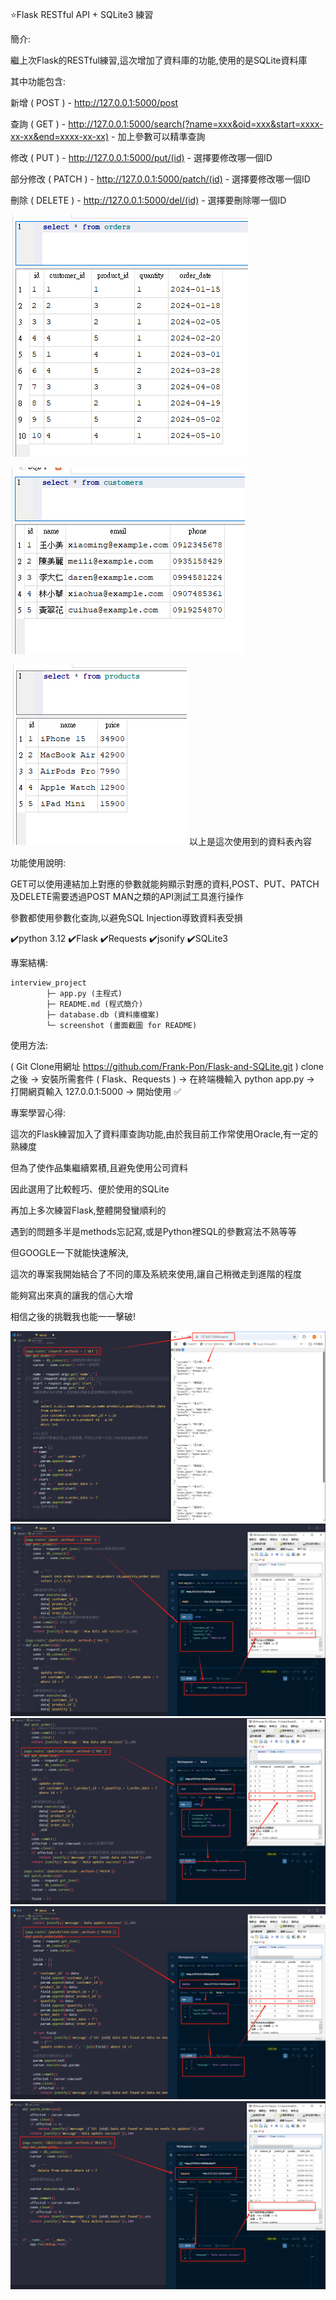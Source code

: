 ⭐Flask RESTful API + SQLite3 練習

簡介:

繼上次Flask的RESTful練習,這次增加了資料庫的功能,使用的是SQLite資料庫

其中功能包含:

新增 ( POST ) - http://127.0.0.1:5000/post

查詢 ( GET ) - http://127.0.0.1:5000/search(?name=xxx&oid=xxx&start=xxxx-xx-xx&end=xxxx-xx-xx) - 加上參數可以精準查詢

修改 ( PUT ) - http://127.0.0.1:5000/put/(id) - 選擇要修改哪一個ID

部分修改 ( PATCH ) - http://127.0.0.1:5000/patch/(id) - 選擇要修改哪一個ID

刪除 ( DELETE ) - http://127.0.0.1:5000/del/(id) - 選擇要刪除哪一個ID

![畫面截圖](screenshot/orders.png)

![畫面截圖](screenshot/customers.png)

![畫面截圖](screenshot/products.png)
    以上是這次使用到的資料表內容

功能使用說明:

GET可以使用連結加上對應的參數就能夠顯示對應的資料,POST、PUT、PATCH及DELETE需要透過POST MAN之類的API測試工具進行操作

參數都使用參數化查詢,以避免SQL Injection導致資料表受損

✔️python 3.12 ✔️Flask ✔️Requests ✔️jsonify ✔️SQLite3

專案結構:
```
interview_project
        ├─ app.py (主程式)
        ├─ README.md (程式簡介)
        ├─ database.db (資料庫檔案)
        └─ screenshot (畫面截圖 for README)
```

使用方法:

( Git Clone用網址 https://github.com/Frank-Pon/Flask-and-SQLite.git ) clone之後 -> 安裝所需套件 ( Flask、Requests ) -> 在終端機輸入 python app.py -> 打開網頁輸入 127.0.0.1:5000 -> 開始使用 ✅

專案學習心得:

這次的Flask練習加入了資料庫查詢功能,由於我目前工作常使用Oracle,有一定的熟練度

但為了使作品集繼續累積,且避免使用公司資料

因此選用了比較輕巧、便於使用的SQLite

再加上多次練習Flask,整體開發蠻順利的

遇到的問題多半是methods忘記寫,或是Python裡SQL的參數寫法不熟等等

但GOOGLE一下就能快速解決,

這次的專案我開始結合了不同的庫及系統來使用,讓自己稍微走到進階的程度

能夠寫出來真的讓我的信心大增

相信之後的挑戰我也能一一擊破!

![畫面截圖](screenshot/search.png)
![畫面截圖](screenshot/post.png)
![畫面截圖](screenshot/put.png)
![畫面截圖](screenshot/patch.png)
![畫面截圖](screenshot/delete.png)
